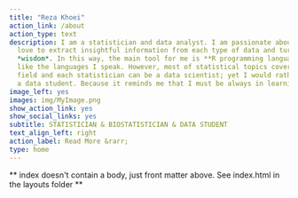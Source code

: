 ```yaml
---
title: "Reza Khoei"
action_link: /about
action_type: text
description: I am a statistician and data analyst. I am passionate about data and
  love to extract insightful information from each type of data and turn them into
  *wisdom*. In this way, the main tool for me is **R programming language**. *R* is
  like the languages I speak. However, most of statistical topics covers data science
  field and each statistician can be a data scientist; yet I would rather call myself
  a data student. Because it reminds me that I must be always in learning.
image_left: yes
images: img/MyImage.png
show_action_link: yes
show_social_links: yes
subtitle: STATISTICIAN & BIOSTATISTICIAN & DATA STUDENT
text_align_left: right
action_label: Read More &rarr;
type: home
---
```


** index doesn't contain a body, just front matter above.
See index.html in the layouts folder **
